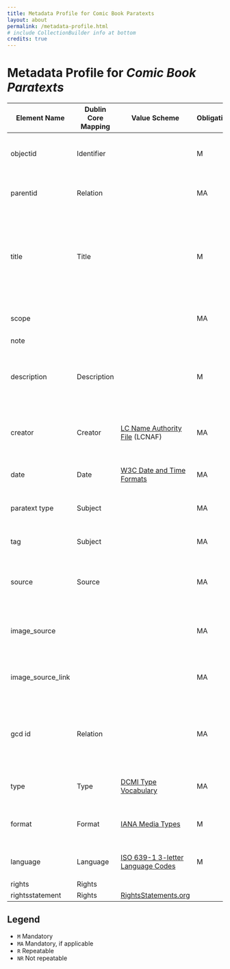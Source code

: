 ```yaml
---
title: Metadata Profile for Comic Book Paratexts
layout: about
permalink: /metadata-profile.html
# include CollectionBuilder info at bottom
credits: true
---
```

<div>
<h1>Metadata Profile for <cite>Comic Book Paratexts</cite></h1>
<div class="table-responsive">
<table class="table table-sm table-striped">

<thead>
<tr>
	<th><strong>Element Name</strong></th>
	<th><strong>Dublin Core Mapping</strong></th>
	<th><strong>Value Scheme</strong></th>
	<th><strong>Obligation</strong></th>
	<th><strong>Occurence</strong></th>
	<th><strong>Input Guidelines</strong></th>
	<th>Examples</th>
</tr>
</thead>

<tbody>
<tr>
	<td>objectid</td>
	<td>Identifier</td>
	<td></td>
	<td>M</td>
	<td>NR</td>
	<td>objectid should be in the form cbp_NNN, where NNN is a sequential 3-digit zero-padded number</td>
	<td><ul><li><code>cbp_001</code></li><li><code>cbp_027</code></li><li><code>cbp_239</code></li></ul></td>
</tr>
<tr>
	<td>parentid</td>
	<td>Relation</td>
	<td></td>
	<td>MA</td>
	<td>NR</td>
	<td>Include for objects w/in a compound object. Should appear as the objectid of the compound object in which it is contained.</td>
	<td><ul><li><code>cbp_001</code></li></ul></td>
</tr>
<tr>
	<td>title</td>
	<td>Title</td>
	<td></td>
	<td>M</td>
	<td>R</td>
	<td>Combines ‘paratext type,’ ‘source,’ and scope fields. Title should appear in the form: [paratext type]: [source]. {Scope}</td>
	<td><ul><li><code>Correspondence: &quot;Let’s Level with Daredevil.” Daredevil #36 (January 1968). Marvel comics.&lt;br/&gt;Publisher’s peritext: Justice Society of America #4 (July 2023). DC Comics.</code></li><li><code>Advertisement: “Honor House Products.” Dennis the Menace and His Friends Series #10 (June 1971). Fawcett Publications. Full page.</code></li></ul> </td>
</tr>
<tr>
	<td>scope</td>
	<td></td>
	<td></td>
	<td>MA</td>
	<td>NR</td>
	<td>Include for objects w/in a compound object. Describe the extent of the image.</td>
	<td><ul><li><code>Full page</code></li><li><code>Detail</code></li></ul></td>
</tr>
<tr>
	<td>note</td>
	<td></td>
	<td></td>
	<td></td>
	<td></td>
	<td></td>
	<td></td>
</tr>
<tr>
	<td>description</td>
	<td>Description</td>
	<td></td>
	<td>M</td>
	<td>NR</td>
	<td>Briefly describe the object in question and what it contains.</td>
	<td><ul><li><code>“Bullseye is finally here,” advertisement for The Charlton Bullseye prozine with mail-in form for subscriptions to Charlton comics.</code></li><li><code>“Pin-up” illustration following main feature.</code></li></ul></td>
</tr>
<tr>
	<td>creator</td>
	<td>Creator</td>
	<td><a href="https://id.loc.gov/authorities/names.html">LC Name Authority File</a> (LCNAF)</td>
	<td>MA</td>
	<td>R</td>
	<td>Follow format provided on LCNAF. If multiple creators, separate by semicolons.</td>
	<td><ul><li><code>Kirby, Jack</code></li><li><code>Windsor-Smith, Barry</code></li><li><code>Romita, John, Jr.</code></li><li><code>Wolverton, Basil</code></li></ul></td>
</tr>
<tr>
	<td>date</td>
	<td>Date</td>
	<td><a href="https://www.w3.org/TR/NOTE-datetime">W3C Date and Time Formats</a></td>
	<td>MA</td>
	<td>NR</td>
	<td>[Year]-{[Month]}</td>
	<td><ul><li><code>1954-06</code></li><li><code>1963</code></li></ul></td>
</tr>
<tr>
	<td>paratext type</td>
	<td>Subject</td>
	<td></td>
	<td>MA</td>
	<td>R</td>
	<td>See metadata profile companion (forthcoming)</td>
	<td><ul><li><code>Correspondence</code></li><li><code>Advertisement</code></li></ul></td>
</tr>
<tr>
	<td>tag</td>
	<td>Subject</td>
	<td></td>
	<td>MA</td>
	<td>R</td>
	<td>See metadata profile companion (forthcoming)</td>
	<td><ul><li><code>gender</code></li><li><code>reader-contributed content</code></li></ul></td>
</tr>
<tr>
	<td>source</td>
	<td>Source</td>
	<td></td>
	<td>MA</td>
	<td>NR</td>
	<td>“[Paratext Heading/Title]” [Comic series] #[issue number] ([Full month] [Year]). [Publisher]</td>
	<td><ul><li><code>Animal Man #8 (February 1989). DC Comics.</code></li><li><code>Adventure Comics #485 (September 1981). DC Comics.</code></li></ul></td>
</tr>
<tr>
	<td>image_source</td>
	<td></td>
	<td></td>
	<td>MA</td>
	<td>NR</td>
	<td>[Website or repository of image]</td>
	<td><ul><li><code>Personal collection</code></li><li><code>Comic Book Plus</code></li><li><code>Digital Comic Museum</code></li><li><code>Internet Archive</code></li></ul></td>
</tr>
<tr>
	<td>image_source_link</td>
	<td></td>
	<td></td>
	<td>MA</td>
	<td>NR</td>
	<td>Include for images sourced from websites. [URL for page from which the source was retrieved]</td>
	<td><ul><li><a href="https://comicbookplus.com/?dlid=62348">https://comicbookplus.com/?dlid=62348</a></li><li><a href="https://digitalcomicmuseum.com/index.php?dlid=1014">https://digitalcomicmuseum.com/index.php?dlid=1014</a></li></ul></td>
</tr>
<tr>
	<td>gcd id</td>
	<td>Relation</td>
	<td></td>
	<td>MA</td>
	<td>NR</td>
	<td>Find the specific issue at the Grand Comics Database at <a href="http://comics.org">comics.org</a>. The gcd id is the number following <a href="https://www.comics.org/issue/">https://www.comics.org/issue/</a> in the URL. For example, for <em>Fantastic Four</em> #11, the URL to the issue is <a href="https://www.comics.org/issue/17516/">https://www.comics.org/issue/17516/</a>, and the gcd id is 17516.</td>
	<td><ul><li><code>99</code></li><li><code>17516</code></li><li><code>293</code></li><li><code>601</code></li></ul></td>
</tr>
<tr>
	<td>type</td>
	<td>Type</td>
	<td><a href="https://www.dublincore.org/specifications/dublin-core/dcmi-type-vocabulary/2003-02-12/">DCMI Type Vocabulary</a></td>
	<td>MA</td>
	<td>NR</td>
	<td>Follow format on DCMI. If multiple, separate by semicolon. Usually just Image and StillImage.</td>
	<td><ul><li><code>Image;StillImage</code></li><li><code>Text</code></li></ul></td>
</tr>
<tr>
	<td>format</td>
	<td>Format</td>
	<td><a href="https://www.iana.org/assignments/media-types/media-types.xhtml">IANA Media Types</a></td>
	<td>M</td>
	<td>NR</td>
	<td>Follow format on IANA</td>
	<td><ul><li><code>image/jpeg</code></li><li><code>image/png</code></li><li><code>image/svg+xml</code></li></ul></td>
</tr>
<tr>
	<td>language</td>
	<td>Language</td>
	<td><a href="https://en.wikipedia.org/wiki/List_of_ISO_639-1_codes">ISO 639-1 3-letter Language Codes</a></td>
	<td>M</td>
	<td>R</td>
	<td></td>
	<td><ul><li><code>eng</code></li><li><code>fre</code></li></ul></td>
</tr>
<tr>
	<td>rights</td>
	<td>Rights</td>
	<td></td>
	<td></td>
	<td></td>
	<td></td>
	<td></td>
</tr>
<tr>
	<td>rightsstatement</td>
	<td>Rights</td>
	<td><a href="https://rightsstatements.org/page/1.0/?language=en">RightsStatements.org</a></td>
	<td></td>
	<td></td>
	<td></td>
	<td></td>
</tr>
</tbody>
</table>
</div>
<div>
<h2>Legend</h2>

<ul>
<li><code>M</code> Mandatory</li>
<li><code>MA</code> Mandatory, if applicable</li>
<li><code>R</code> Repeatable</li>
<li><code>NR</code> Not repeatable</li>
</ul>
</div>
</div>
